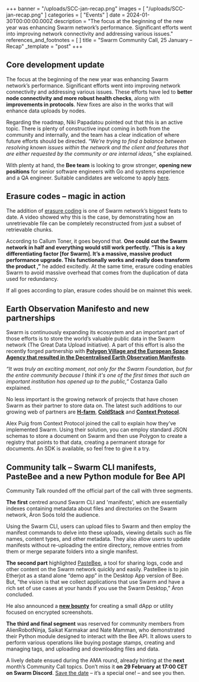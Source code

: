 +++
banner = "/uploads/SCC-jan-recap.png"
images = [ "/uploads/SCC-jan-recap.png" ]
categories = [ "Events" ]
date = 2024-01-30T00:00:00.000Z
description = "The focus at the beginning of the new year was enhancing Swarm network’s performance. Significant efforts went into improving network connectivity and addressing various issues."
references_and_footnotes = [ ]
title = "Swarm Community Call, 25 January – Recap"
_template = "post"
+++

## Core development update

The focus at the beginning of the new year was enhancing Swarm network’s performance. Significant efforts went into improving network connectivity and addressing various issues. These efforts have led to **better node connectivity and more robust health checks**, along with **improvements in protocols**. New fixes are also in the works that will enhance data uploads by nodes.

Regarding the roadmap, Niki Papadatou pointed out that this is an active topic. There is plenty of constructive input coming in both from the community and internally, and the team has a clear indication of where future efforts should be directed. _“We’re trying to find a balance between resolving known issues within the network and the client and features that are either requested by the community or are internal ideas,”_ she explained.

With plenty at hand, the **Bee team** is looking to grow stronger, **opening new positions** for senior software engineers with Go and systems experience and a QA engineer. Suitable candidates are welcome to apply [here](https://www.ethswarm.org/jobs). 


## Erasure codes – magic in action

The addition of [erasure coding](https://papers.ethswarm.org/p/erasure/) is one of Swarm network’s biggest feats to date. A video showed why this is the case, by demonstrating how an unretrievable file can be completely reconstructed from just a subset of retrievable chunks. 

According to Callum Toner, it goes beyond that. **One could cut the Swarm network in half and everything would still work perfectly. “This is a key differentiating factor [for Swarm]. It’s a massive, massive product performance upgrade. This functionally works and really does transform the product ,”** he added excitedly. At the same time, erasure coding enables Swarm to avoid massive overhead that comes from the duplication of data used for redundancy.

If all goes according to plan, erasure codes should be on mainnet this week.


## Earth Observation Manifesto and new partnerships

Swarm is continuously expanding its ecosystem and an important part of those efforts is to store the world’s valuable public data in the Swarm network (The Great Data Upload initiative). A part of this effort is also the recently forged partnership with **[Polygon Village and the European Space Agency that resulted in the Decentralised Earth Observation Manifesto](https://blog.ethswarm.org/foundation/2024/the-swarm-foundation-announces-groundbreaking-decentralised-eo-manifesto/)**. 

_“It was truly an exciting moment, not only for the Swarm Foundation, but for the entire community because I think it's one of the first times that such an important institution has opened up to the public,”_ Costanza Gallo explained.

No less important is the growing network of projects that have chosen Swarm as their partner to store data on. The latest such additions to our growing web of partners are **[H-farm](https://blog.ethswarm.org/foundation/2024/swarm-foundation-partners-with-futured-in-the-national-accelerator-network/)**, **[ColdStack](https://blog.ethswarm.org/foundation/2024/swarm-unveils-partnership-with-coldstack/)** and **[Context Protocol](https://blog.ethswarm.org/foundation/2024/context-protocol-integrates-the-swarm-network/)**. 

Alex Puig from Context Protocol joined the call to explain how they’ve implemented Swarm. Using their solution, you can employ standard JSON schemas to store a document on Swarm and then use Polygon to create a registry that points to that data, creating a permanent storage for documents. An SDK is available, so feel free to give it a try. 


## Community talk – Swarm CLI manifests, PasteBee and a new Python module for Bee API

Community Talk rounded off the official part of the call with three segments. 

**The first** centred around Swarm CLI and 'manifests', which are essentially indexes containing metadata about files and directories on the Swarm network, Áron Soós told the audience. 

Using the Swarm CLI, users can upload files to Swarm and then employ the manifest commands to delve into these uploads, viewing details such as file names, content types, and other metadata. They also allow users to update manifests without re-uploading the entire directory, remove entries from them or merge separate folders into a single manifest. 

**The second part** highlighted [PasteBee](https://pastebee.com/), a tool for sharing logs, code and other content on the Swarm network quickly and easily. PasteBee is to join Etherjot as a stand alone “demo app” in the Desktop App version of Bee. But, “the vision is that we collect applications that use Swarm and have a rich set of use cases at your hands if you use the Swarm Desktop,” Áron concluded.

He also announced a **[new bounty](https://app.dework.xyz/swarm-41421/main-space-85561?taskId=edb2e660-0a25-404d-8ed0-d89f5536cd74)** for creating a small dApp or utility focused on encrypted screenshots. 

**The third and final segment** was reserved for community members from AlienRobotNinja, Saikat Karmakar and Nate Mamman, who demonstrated their Python module designed to interact with the Bee API. It allows users to perform various operations like buying postage stamps, creating and managing tags, and uploading and downloading files and data. 

A lively debate ensued during the AMA round, already hinting at the **next** month’s Community Call topics. Don’t miss it **on 29 February at 17:00 CET on Swarm Discord**. [Save the date](https://www.addevent.com/event/hc20053366) – it’s a special one! – and see you then.